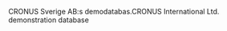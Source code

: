 <span data-ttu-id="c3b27-101">CRONUS Sverige AB:s demodatabas.</span><span class="sxs-lookup"><span data-stu-id="c3b27-101">CRONUS International Ltd. demonstration database</span></span>
